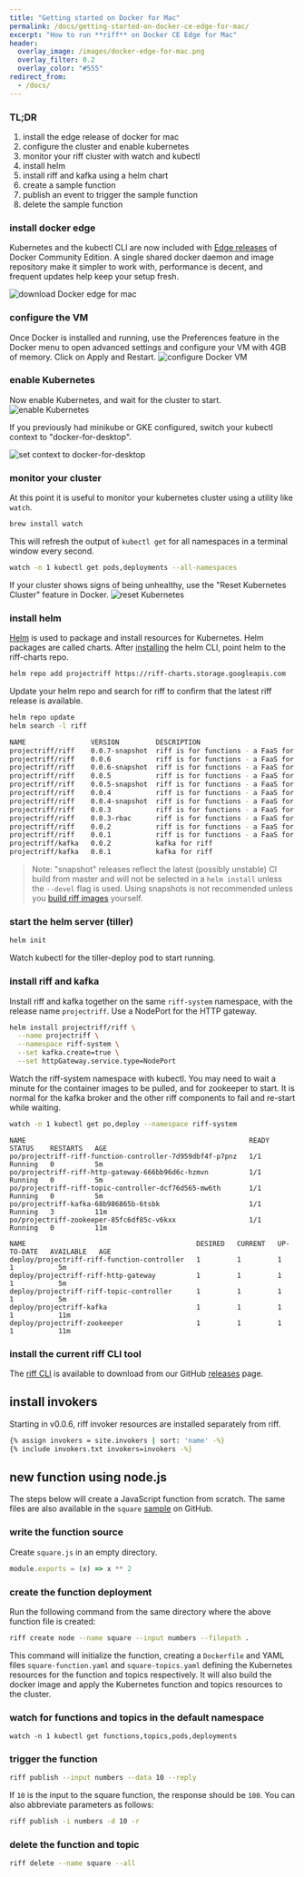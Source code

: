 ```yaml
---
title: "Getting started on Docker for Mac"
permalink: /docs/getting-started-on-docker-ce-edge-for-mac/
excerpt: "How to run **riff** on Docker CE Edge for Mac"
header:
  overlay_image: /images/docker-edge-for-mac.png
  overlay_filter: 0.2
  overlay_color: "#555"
redirect_from:
  - /docs/
---
```


### TL;DR
1. install the edge release of docker for mac
2. configure the cluster and enable kubernetes
3. monitor your riff cluster with watch and kubectl
4. install helm
5. install riff and kafka using a helm chart
6. create a sample function
7. publish an event to trigger the sample function
8. delete the sample function

### install docker edge
Kubernetes and the kubectl CLI are now included with [Edge releases](https://store.docker.com/editions/community/docker-ce-desktop-mac) of Docker Community Edition. A single shared docker daemon and image repository make it simpler to work with, performance is decent, and frequent updates help keep your setup fresh.

![download Docker edge for mac](/images/docker-edge-for-mac-download.png)

### configure the VM
Once Docker is installed and running, use the Preferences feature in the Docker menu to open advanced settings and configure your VM with 4GB of memory. Click on Apply and Restart.
![configure Docker VM](/images/docker-vm-config.png)

### enable Kubernetes
Now enable Kubernetes, and wait for the cluster to start.
![enable Kubernetes](/images/docker-edge-kubernetes.png)

If you previously had minikube or GKE configured, switch your kubectl context to "docker-for-desktop".

![set context to docker-for-desktop](/images/docker-edge-context.png)


### monitor your cluster
At this point it is useful to monitor your kubernetes cluster using a utility like `watch`.
```sh
brew install watch
```
This will refresh the output of `kubectl get` for all namespaces in a terminal window every second.
```sh
watch -n 1 kubectl get pods,deployments --all-namespaces
```
If your cluster shows signs of being unhealthy, use the "Reset Kubernetes Cluster" feature in Docker.
![reset Kubernetes](/images/docker-edge-kubernetes-reset.png)



### install helm
[Helm](https://docs.helm.sh/using_helm/#installing-helm) is used to package and install resources for Kubernetes. Helm packages are called charts. After [installing](https://docs.helm.sh/using_helm/#installing-helm) the helm CLI, point helm to the riff-charts repo.
```sh
helm repo add projectriff https://riff-charts.storage.googleapis.com
```
Update your helm repo and search for riff to confirm that the latest riff release is available.
```sh
helm repo update
helm search -l riff
```
```sh
NAME             	VERSION       	DESCRIPTION                                  
projectriff/riff 	0.0.7-snapshot	riff is for functions - a FaaS for Kubernetes
projectriff/riff 	0.0.6         	riff is for functions - a FaaS for Kubernetes
projectriff/riff 	0.0.6-snapshot	riff is for functions - a FaaS for Kubernetes
projectriff/riff 	0.0.5         	riff is for functions - a FaaS for Kubernetes
projectriff/riff 	0.0.5-snapshot	riff is for functions - a FaaS for Kubernetes
projectriff/riff 	0.0.4         	riff is for functions - a FaaS for Kubernetes
projectriff/riff 	0.0.4-snapshot	riff is for functions - a FaaS for Kubernetes
projectriff/riff 	0.0.3         	riff is for functions - a FaaS for Kubernetes
projectriff/riff 	0.0.3-rbac    	riff is for functions - a FaaS for Kubernetes
projectriff/riff 	0.0.2         	riff is for functions - a FaaS for Kubernetes
projectriff/riff 	0.0.1         	riff is for functions - a FaaS for Kubernetes
projectriff/kafka	0.0.2         	kafka for riff                               
projectriff/kafka	0.0.1         	kafka for riff                               
```
> Note: "snapshot" releases reflect the latest (possibly unstable) CI build from master and will not be
  selected in a `helm install` unless the `--devel` flag is used. Using snapshots is not recommended
  unless you [build riff images](https://github.com/projectriff/riff/blob/master/README.adoc#-manual-build) yourself.

### start the helm server (tiller)
```sh
helm init
```
Watch kubectl for the tiller-deploy pod to start running.

### install riff and kafka
Install riff and kafka together on the same `riff-system` namespace, with the release name `projectriff`. Use a NodePort for the HTTP gateway.

```sh
helm install projectriff/riff \
  --name projectriff \
  --namespace riff-system \
  --set kafka.create=true \
  --set httpGateway.service.type=NodePort
```

Watch the riff-system namespace with kubectl. You may need to wait a minute for the container images to be pulled, and for zookeeper to start. It is normal for the kafka broker and the other riff components to fail and re-start while waiting.

```sh
watch -n 1 kubectl get po,deploy --namespace riff-system
```

```
NAME                                                       READY     STATUS    RESTARTS   AGE
po/projectriff-riff-function-controller-7d959dbf4f-p7pnz   1/1       Running   0          5m
po/projectriff-riff-http-gateway-666bb96d6c-hzmvn          1/1       Running   0          5m
po/projectriff-riff-topic-controller-dcf76d565-mw6th       1/1       Running   0          5m
po/projectriff-kafka-68b986865b-6tsbk                      1/1       Running   3          11m
po/projectriff-zookeeper-85fc6df85c-v6kxx                  1/1       Running   0          11m

NAME                                          DESIRED   CURRENT   UP-TO-DATE   AVAILABLE   AGE
deploy/projectriff-riff-function-controller   1         1         1            1           5m
deploy/projectriff-riff-http-gateway          1         1         1            1           5m
deploy/projectriff-riff-topic-controller      1         1         1            1           5m
deploy/projectriff-kafka                      1         1         1            1           11m
deploy/projectriff-zookeeper                  1         1         1            1           11m
```

### install the current riff CLI tool

The [riff CLI](https://github.com/projectriff/riff/tree/master/riff-cli) is available to download from our GitHub [releases](https://github.com/projectriff/riff/releases) page.

## install invokers
Starting in v0.0.6, riff invoker resources are installed separately from riff.

```bash
{% assign invokers = site.invokers | sort: 'name' -%}
{% include invokers.txt invokers=invokers -%}
```

## new function using node.js
The steps below will create a JavaScript function from scratch. The same files are also available in the `square` [sample](https://github.com/projectriff/riff/blob/master/samples/node/square/) on GitHub.

### write the function source
Create `square.js` in an empty directory.
```js
module.exports = (x) => x ** 2
```

### create the function deployment
Run the following command from the same directory where the above function file is created:

```bash
riff create node --name square --input numbers --filepath .
```
This command will initialize the function, creating a `Dockerfile` and YAML files `square-function.yaml` and `square-topics.yaml`
defining the Kubernetes resources for the function and topics respectively. It will also build the docker image and apply the Kubernetes function and topics resources to the cluster.

### watch for functions and topics in the default namespace

```
watch -n 1 kubectl get functions,topics,pods,deployments
```

### trigger the function
```bash
riff publish --input numbers --data 10 --reply
```
If `10` is the input to the square function, the response should be `100`.
You can also abbreviate parameters as follows:

```bash
riff publish -i numbers -d 10 -r
```

### delete the function and topic

```bash
riff delete --name square --all
```
